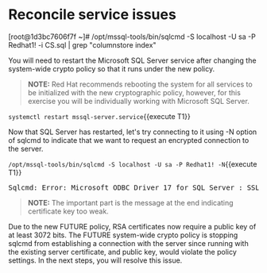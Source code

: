 # Reconcile service issues

[root@1d3bc7606f7f ~]# /opt/mssql-tools/bin/sqlcmd -S localhost -U sa -P Redhat1! -i CS.sql | grep "columnstore index"

You will need to restart the Microsoft SQL Server service after changing the system-wide
crypto policy so that it runs under the new policy.   

> **NOTE:** Red Hat recommends rebooting the system for all services to be
initialized with the new cryptographic policy, however, for this exercise you
will be individually working with Microsoft SQL Server.

`systemctl restart mssql-server.service`{{execute T1}}

Now that SQL Server has restarted, let's try connecting to it using -N option of sqlcmd to 
indicate that we want to request an encrypted connection to the server.

`/opt/mssql-tools/bin/sqlcmd -S localhost -U sa -P Redhat1! -N`{{execute T1}}

<pre class="file">
Sqlcmd: Error: Microsoft ODBC Driver 17 for SQL Server : SSL Provider: [error:1416F086:SSL routines:tls_process_server_certificate:certificate verify failed:EE certificate key too weak]
</pre>

> **NOTE:** The important part is the message at the end indicating certificate key too weak.

Due to the new FUTURE policy, RSA certificates now require a public key of at least 3072 bits.
The FUTURE system-wide crypto policy is stopping sqlcmd from establishing a connection with the 
server since running with the existing server certificate, and public key, would violate the policy
settings.  In the next steps, you will resolve this issue.

